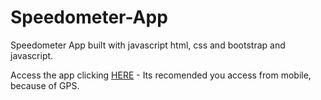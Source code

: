 # Speedometer-App
Speedometer App built with javascript html, css and bootstrap and javascript.

Access the app clicking [HERE](https://allanlandin.github.io/Speedometer-App/) - Its recomended you access from mobile, because of GPS.
